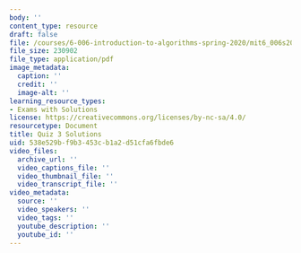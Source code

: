 ```yaml
---
body: ''
content_type: resource
draft: false
file: /courses/6-006-introduction-to-algorithms-spring-2020/mit6_006s20_q3_sol.pdf
file_size: 230902
file_type: application/pdf
image_metadata:
  caption: ''
  credit: ''
  image-alt: ''
learning_resource_types:
- Exams with Solutions
license: https://creativecommons.org/licenses/by-nc-sa/4.0/
resourcetype: Document
title: Quiz 3 Solutions
uid: 538e529b-f9b3-453c-b1a2-d51cfa6fbde6
video_files:
  archive_url: ''
  video_captions_file: ''
  video_thumbnail_file: ''
  video_transcript_file: ''
video_metadata:
  source: ''
  video_speakers: ''
  video_tags: ''
  youtube_description: ''
  youtube_id: ''
---
```

